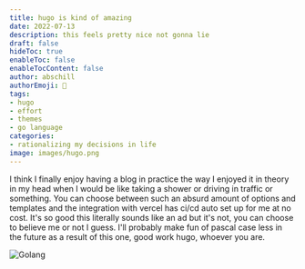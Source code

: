 ```yaml
---
title: hugo is kind of amazing
date: 2022-07-13
description: this feels pretty nice not gonna lie
draft: false
hideToc: true
enableToc: false
enableTocContent: false
author: abschill
authorEmoji: 🤖
tags:
- hugo
- effort
- themes
- go language
categories:
- rationalizing my decisions in life
image: images/hugo.png
---
```


I think I finally enjoy having a blog in practice the way I enjoyed it in theory in my head when I would be like taking a shower or driving in traffic or something. You can choose between such an absurd amount of options and templates and the integration with vercel has ci/cd auto set up for me at no cost. It's so good this literally sounds like an ad but it's not, you can choose to believe me or not I guess. I'll probably make fun of pascal case less in the future as a result of this one, good work hugo, whoever you are.

![Golang](/images/golang-desk.webp)
